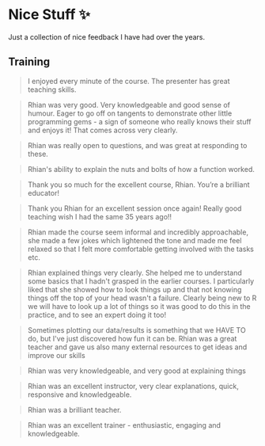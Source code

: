# Nice Stuff :sparkles:

Just a collection of nice feedback I have had over the years.


## Training

> I enjoyed every minute of the course. The presenter has great teaching skills.


> Rhian was very good. Very knowledgeable and good sense of humour. Eager to go off on tangents to demonstrate other little programming gems - a sign of someone who really knows their stuff and enjoys it! That comes across very clearly.


> Rhian was really open to questions, and was great at responding to these.


> Rhian's ability to explain the nuts and bolts of how a function worked.


> Thank you so much for the excellent course, Rhian. You’re a brilliant educator!


> Thank you Rhian for an excellent session once again! Really good teaching wish I had the same 35 years ago!!


> Rhian made the course seem informal and incredibly approachable, she made a few jokes which lightened the tone and made me feel relaxed so that I felt more comfortable getting involved with the tasks etc.


> Rhian explained things very clearly. She helped me to understand some basics that I hadn't grasped in the earlier courses. I particularly liked that she showed how to look things up and that not knowing things off the top of your head wasn't a failure. Clearly being new to R we will have to look up a lot of things so it was good to do this in the practice, and to see an expert doing it too!


> Sometimes plotting our data/results is something that we HAVE TO do, but I've just discovered how fun it can be. Rhian was a great teacher and gave us also many external resources to get ideas and improve our skills


> Rhian was very knowledgeable, and very good at explaining things


> Rhian was an excellent instructor, very clear explanations, quick, responsive and knowledgeable.


> Rhian was a brilliant teacher.


> Rhian was an excellent trainer - enthusiastic, engaging and knowledgeable.




